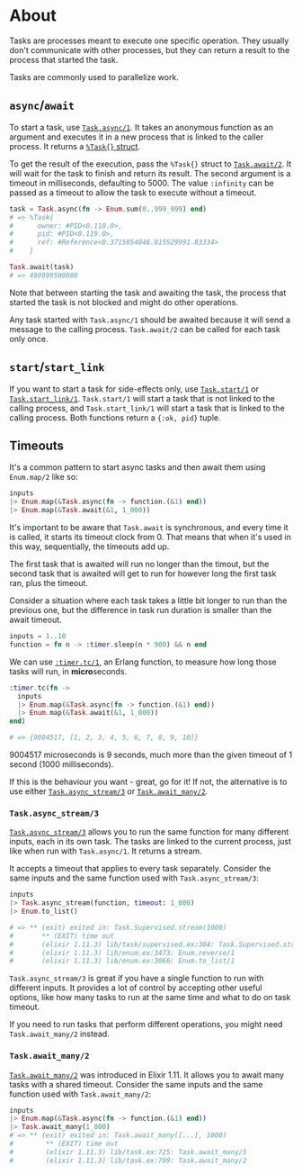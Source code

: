 # About

Tasks are processes meant to execute one specific operation.
They usually don't communicate with other processes, but they can return a result to the process that started the task.

Tasks are commonly used to parallelize work.

## `async`/`await`

To start a task, use [`Task.async/1`][task-async]. It takes an anonymous function as an argument and executes it in a new process that is linked to the caller process. It returns a [`%Task{}` struct][task-struct].

To get the result of the execution, pass the `%Task{}` struct to [`Task.await/2`][task-await]. It will wait for the task to finish and return its result. The second argument is a timeout in milliseconds, defaulting to 5000. The value `:infinity` can be passed as a timeout to allow the task to execute without a timeout.

```elixir
task = Task.async(fn -> Enum.sum(0..999_999) end)
# => %Task{
#      owner: #PID<0.110.0>,
#      pid: #PID<0.119.0>,
#      ref: #Reference<0.3715954046.815529991.83334>
#    }

Task.await(task)
# => 499999500000
```

Note that between starting the task and awaiting the task, the process that started the task is not blocked and might do other operations.

Any task started with `Task.async/1` should be awaited because it will send a message to the calling process. `Task.await/2` can be called for each task only once.

## `start`/`start_link`

If you want to start a task for side-effects only, use [`Task.start/1`][task-start] or [`Task.start_link/1`][task-start-link]. `Task.start/1` will start a task that is not linked to the calling process, and `Task.start_link/1` will start a task that is linked to the calling process. Both functions return a `{:ok, pid}` tuple.

## Timeouts

It's a common pattern to start async tasks and then await them using `Enum.map/2` like so:

```elixir
inputs
|> Enum.map(&Task.async(fn -> function.(&1) end))
|> Enum.map(&Task.await(&1, 1_000))
```

It's important to be aware that `Task.await` is synchronous, and every time it is called, it starts its timeout clock from 0. That means that when it's used in this way, sequentially, the timeouts add up.

The first task that is awaited will run no longer than the timout, but the second task that is awaited will get to run for however long the first task ran, plus the timeout.

Consider a situation where each task takes a little bit longer to run than the previous one, but the difference in task run duration is smaller than the await timeout.

```elixir
inputs = 1..10
function = fn n -> :timer.sleep(n * 900) && n end
```

We can use [`:timer.tc/1`][erlang-timer-tc], an Erlang function, to measure how long those tasks will run, in **micro**seconds.

```elixir
:timer.tc(fn ->
  inputs
  |> Enum.map(&Task.async(fn -> function.(&1) end))
  |> Enum.map(&Task.await(&1, 1_000))
end)

# => {9004517, [1, 2, 3, 4, 5, 6, 7, 8, 9, 10]}
```

9004517 microseconds is 9 seconds, much more than the given timeout of 1 second (1000 milliseconds).

If this is the behaviour you want - great, go for it! If not, the alternative is to use either [`Task.async_stream/3`][task-async-stream] or [`Task.await_many/2`][task-await-many].

### `Task.async_stream/3`

[`Task.async_stream/3`][task-async-stream] allows you to run the same function for many different inputs, each in its own task. The tasks are linked to the current process, just like when run with `Task.async/1`. It returns a stream.

It accepts a timeout that applies to every task separately. Consider the same inputs and the same function used with `Task.async_stream/3`:

```elixir
inputs
|> Task.async_stream(function, timeout: 1_000)
|> Enum.to_list()

# => ** (exit) exited in: Task.Supervised.stream(1000)
#       ** (EXIT) time out
#       (elixir 1.11.3) lib/task/supervised.ex:304: Task.Supervised.stream_reduce/7
#       (elixir 1.11.3) lib/enum.ex:3473: Enum.reverse/1
#       (elixir 1.11.3) lib/enum.ex:3066: Enum.to_list/1
```

`Task.async_stream/3` is great if you have a single function to run with different inputs. It provides a lot of control by accepting other useful options, like how many tasks to run at the same time and what to do on task timeout.

If you need to run tasks that perform different operations, you might need `Task.await_many/2` instead.

### `Task.await_many/2`

[`Task.await_many/2`][task-await-many] was introduced in Elixir 1.11. It allows you to await many tasks with a shared timeout. Consider the same inputs and the same function used with `Task.await_many/2`:

```elixir
inputs
|> Enum.map(&Task.async(fn -> function.(&1) end))
|> Task.await_many(1_000)
# => ** (exit) exited in: Task.await_many([...], 1000)
#        ** (EXIT) time out
#        (elixir 1.11.3) lib/task.ex:725: Task.await_many/5
#        (elixir 1.11.3) lib/task.ex:709: Task.await_many/2
```

[erlang-timer-tc]: https://erlang.org/doc/man/timer.html#tc-1
[task-await-many]: https://hexdocs.pm/elixir/Task.html#await_many/2
[task-async-stream]: https://hexdocs.pm/elixir/Task.html#async_stream/3
[task-async]: https://hexdocs.pm/elixir/Task.html#async/1
[task-await]: https://hexdocs.pm/elixir/Task.html#await/2
[task-struct]: https://hexdocs.pm/elixir/Task.html#__struct__/0
[task-start]: https://hexdocs.pm/elixir/Task.html#start/1
[task-start-link]: https://hexdocs.pm/elixir/Task.html#start_link/1
